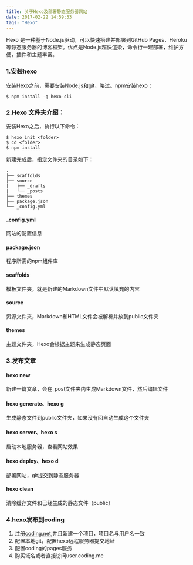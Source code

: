```yaml
---
title: 关于Hexo及部署静态服务器网站
date: 2017-02-22 14:59:53
tags: "Hexo"
---
```

Hexo 是一种基于Node.js驱动，可以快速搭建并部署到GitHub Pages，Heroku等静态服务器的博客框架。优点是Node.js超快渲染，命令行一建部署，维护方便，插件和主题丰富。
<!--more-->
### 1.安装hexo
安装Hexo之前，需要安装Node.js和git，略过。npm安装hexo：
```
$ npm install -g hexo-cli
```
### 2.Hexo 文件夹介绍：
安装Hexo之后，执行以下命令：
```
$ hexo init <folder>
$ cd <folder>
$ npm install
```
新建完成后，指定文件夹的目录如下：
```
.
├── scaffolds
├── source
|   ├── _drafts
|   └── _posts
├── themes
├── package.json
└── _config.yml
```
#### _config.yml
网站的配置信息
#### package.json
程序所需的npm组件库
#### scaffolds
模板文件夹，就是新建的Markdown文件中默认填充的内容
#### source
资源文件夹，Markdown和HTML文件会被解析并放到public文件夹
#### themes
主题文件夹，Hexo会根据主题来生成静态页面
### 3.发布文章
#### hexo new
新建一篇文章，会在_post文件夹内生成Markdown文件，然后编辑文件
#### hexo generate、hexo g
生成静态文件到public文件夹，如果没有回自动生成这个文件夹
#### hexo server、hexo s
启动本地服务器，查看网站效果
#### hexo deploy、hexo d
部署网站，git提交到静态服务器
#### hexo clean
清除缓存文件和已经生成的静态文件（public）
### 4.hexo发布到coding
1. 注册<a href="https://coding.net">coding.net</a>,并且新建一个项目，项目名与用户名一致
2. 配置本地git，配置hexo远程服务器提交地址
3. 配置coding的pages服务
4. 购买域名或者直接访问user.coding.me
